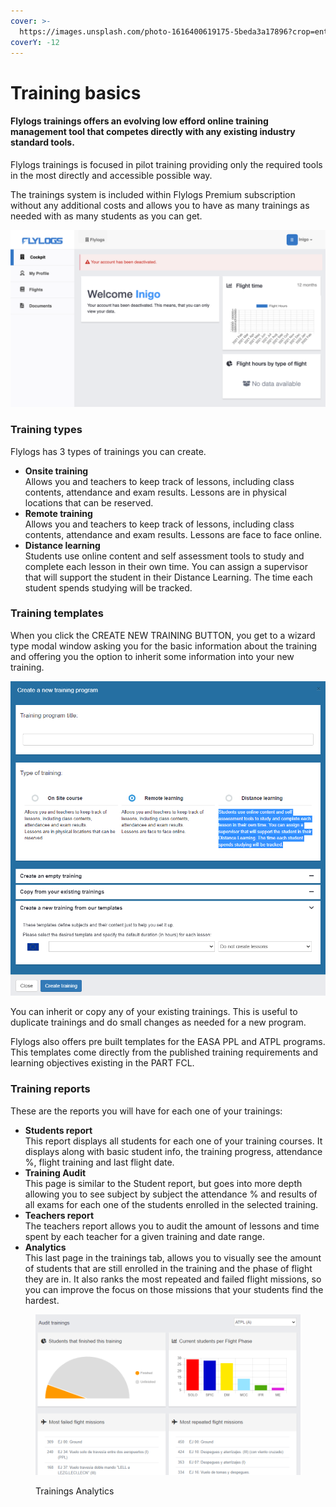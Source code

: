 ```yaml
---
cover: >-
  https://images.unsplash.com/photo-1616400619175-5beda3a17896?crop=entropy&cs=tinysrgb&fm=jpg&ixid=MnwxOTcwMjR8MHwxfHNlYXJjaHwxMHx8c3R1ZHl8ZW58MHx8fHwxNjc0ODU4ODY2&ixlib=rb-4.0.3&q=80
coverY: -12
---
```


# Training basics

#### Flylogs trainings offers an evolving low efford online training management tool that competes directly with any existing industry standard tools.

Flylogs trainings is focused in pilot training providing only the required tools in the most directly and accessible possible way.

The trainings system is included within Flylogs Premium subscription without any additional costs and allows you to have as many trainings as needed with as many students as you can get.

![Trainings edit main page](<../.gitbook/assets/image (3).png>)



### Training types

Flylogs has 3 types of trainings you can create.

* **Onsite training**\
  Allows you and teachers to keep track of lessons, including class contents, attendance and exam results. Lessons are in physical locations that can be reserved.
* **Remote training**\
  Allows you and teachers to keep track of lessons, including class contents, attendance and exam results. Lessons are face to face online.
* **Distance learning**\
  Students use online content and self assessment tools to study and complete each lesson in their own time. You can assign a supervisor that will support the student in their Distance Learning. The time each student spends studying will be tracked.

### Training templates

When you click the CREATE NEW TRAINING BUTTON, you get to a wizard type modal window asking you for the basic information about the training and offering you the option to inherit some information into your new training.

![Training create modal window.](<../.gitbook/assets/image (4).png>)

You can inherit or copy any of your existing trainings. This is useful to duplicate trainings and do small changes as needed for a new program.

Flylogs also offers pre built templates for the EASA PPL and ATPL programs. This templates come directly from the published training requirements and learning objectives existing in the PART FCL.

### Training reports

These are the reports you will have for each one of your trainings:

* **Students report**\
  This report displays all students for each one of your training courses. It displays along with basic student info, the training progress, attendance %, flight training and last flight date.
* **Training Audit**\
  This page is similar to the Student report, but goes into more depth allowing you to see subject by subject the attendance % and results of all exams for each one of the students enrolled in the selected training.
* **Teachers report**\
  The teachers report allows you to audit the amount of lessons and time spent by each teacher for a given training and date range.
* **Analytics**\
  This last page in the trainings tab, allows you to visually see the amount of students that are still enrolled in the training and the phase of flight they are in. It also ranks the most repeated and failed flight missions, so you can improve the focus on those missions that your students find the hardest.

<figure><img src="../.gitbook/assets/image (10).png" alt=""><figcaption><p>Trainings Analytics</p></figcaption></figure>
